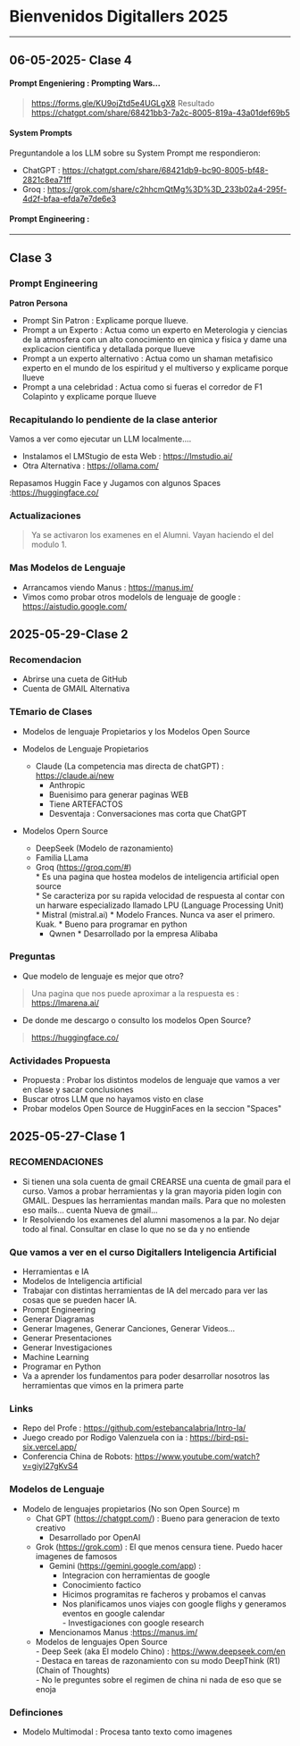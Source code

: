 # Bienvenidos Digitallers 2025
---
## 06-05-2025- Clase 4

#### Prompt Engeniering : Prompting Wars...
> https://forms.gle/KU9ojZtd5e4UGLgX8
Resultado
> https://chatgpt.com/share/68421bb3-7a2c-8005-819a-43a01def69b5

#### System Prompts
Preguntandole a los LLM sobre su System Prompt me respondieron:
* ChatGPT : https://chatgpt.com/share/68421db9-bc90-8005-bf48-2821c8ea71ff
* Groq : https://grok.com/share/c2hhcmQtMg%3D%3D_233b02a4-295f-4d2f-bfaa-efda7e7de6e3

#### Prompt Engineering : 


---
## Clase 3

### Prompt Engineering  

**Patron Persona**  

* Prompt Sin Patron : Explicame porque llueve.
* Prompt a un Experto : Actua como un experto en Meterologia y ciencias de la atmosfera con un alto conocimiento en qimica y fisica y dame una explicacion cientifica y detallada porque llueve
* Prompt a un experto alternativo : Actua como un shaman metafisico experto en el mundo de los espiritud y el multiverso y explicame porque llueve
* Prompt a una celebridad : Actua como si fueras el corredor de F1 Colapinto y explicame porque llueve


### Recapitulando lo pendiente de la clase anterior

Vamos a ver como ejecutar un  LLM localmente....  
* Instalamos el LMStugio de esta Web : https://lmstudio.ai/
* Otra Alternativa : https://ollama.com/

Repasamos Huggin Face y Jugamos con algunos Spaces :https://huggingface.co/

### Actualizaciones

> Ya se activaron los examenes en el Alumni. Vayan haciendo el del modulo 1.

### Mas Modelos de Lenguaje

* Arrancamos viendo Manus : https://manus.im/
* Vimos como probar otros modelols de lenguaje de google : https://aistudio.google.com/

## 2025-05-29-Clase 2

### Recomendacion
* Abrirse una cueta de GitHub
* Cuenta de GMAIL Alternativa

### TEmario de Clases

- Modelos de lenguaje Propietarios y los Modelos Open Source

* Modelos de Lenguaje Propietarios
     * Claude (La competencia mas directa de chatGPT) : https://claude.ai/new
          * Anthropic
          * Buenisimo para generar paginas WEB
          * Tiene ARTEFACTOS
          * Desventaja : Conversaciones mas corta que ChatGPT
       
* Modelos Opern Source
     * DeepSeek (Modelo de razonamiento)
     * Familia LLama
     * Groq (https://groq.com/#)  
            * Es una pagina que hostea modelos de inteligencia artificial open source  
            * Se caracteriza por su rapida velocidad de respuesta al contar con un harware especializado llamado LPU (Language Processing Unit)  
      * Mistral (mistral.ai)
             * Modelo Frances. Nunca va aser el primero. Kuak.
             * Bueno para programar en python
       * Qwnen
             * Desarrollado por la empresa Alibaba

### Preguntas

* Que modelo de lenguaje es mejor que otro?
> Una pagina que nos puede aproximar a la respuesta es : https://lmarena.ai/

 * De donde me descargo o consulto los modelos Open Source?
> https://huggingface.co/


### Actividades Propuesta 

* Propuesta : Probar los distintos modelos de lenguaje que vamos a ver en clase y sacar conclusiones
* Buscar otros LLM que no hayamos visto en clase
* Probar modelos Open Source de HugginFaces en la seccion "Spaces"


## 2025-05-27-Clase 1

### RECOMENDACIONES 
* Si tienen una sola cuenta de gmail CREARSE una cuenta de gmail para el curso. Vamos a probar herramientas y la gran mayoria piden login con GMAIL. Despues las herramientas mandan mails. Para que no molesten eso mails... cuenta Nueva de gmail...
* Ir Resolviendo los examenes del alumni masomenos a la par. No dejar todo al final. Consultar en clase lo que no se da y no entiende

### Que vamos a ver en el curso Digitallers Inteligencia Artificial 

* Herramientas e IA
* Modelos de Inteligencia artificial
* Trabajar con distintas herramientas de IA del mercado para ver las cosas que se pueden hacer IA.
* Prompt Engineering
* Generar Diagramas
* Generar Imagenes, Generar Canciones, Generar Videos...
* Generar Presentaciones
* Generar Investigaciones
* Machine Learning
* Programar en Python
* Va a aprender los fundamentos para poder desarrollar nosotros las herramientas que vimos en la primera parte

### Links
* Repo del Profe : https://github.com/estebancalabria/Intro-Ia/
* Juego creado por Rodigo Valenzuela con ia : https://bird-psi-six.vercel.app/   
* Conferencia China de Robots: https://www.youtube.com/watch?v=giyl27gKvS4  
     
### Modelos de Lenguaje  

* Modelo de lenguajes propietarios (No son Open Source)  m
    * Chat GPT (https://chatgpt.com/) : Bueno para generacion de texto creativo
         * Desarrollado por OpenAI 
     * Grok (https://grok.com) : El que menos censura tiene. Puedo hacer imagenes de famosos  
         - Gemini (https://gemini.google.com/app) : 
              -  Integracion con herramientas de google  
              -  Conocimiento factico  
              -  Hicimos programitas re facheros y probamos el canvas  
              -  Nos planificamos unos viajes con google flighs y generamos eventos en google calendar  
               - Investigaciones con google research   
         - Mencionamos Manus :https://manus.im/  
   - Modelos de lenguajes Open Source  
         - Deep Seek (aka El modelo Chino) : https://www.deepseek.com/en  
               - Destaca en tareas de razonamiento con su modo DeepThink (R1) (Chain of Thoughts)  
               - No le preguntes sobre el regimen de china ni nada de eso que se enoja  
     
### Definciones 
* Modelo Multimodal : Procesa tanto texto como imagenes  
